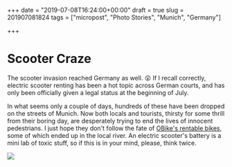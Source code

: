 +++
date = "2019-07-08T16:24:00+00:00"
draft = true
slug = 201907081824
tags = ["micropost", "Photo Stories", "Munich", "Germany"]

+++
# Scooter Craze

The scooter invasion reached Germany as well. 😲 If I recall correctly, electric scooter renting has been a hot topic across German courts, and has only been officially given a legal status at the beginning of July.

In what seems only a couple of days, hundreds of these have been dropped on the streets of Munich. Now both locals and tourists, thirsty for some thrill from their boring day, are desperately trying to end the lives of innocent pedestrians. I just hope they don't follow the fate of [OBike's rentable bikes](https://www.instagram.com/obikesofmunich/), some of which ended up in the local river. An electric scooter's battery is a mini lab of toxic stuff, so if this is in your mind, please, think twice.

![](https://i.imgur.com/yUkF0kO.jpg)